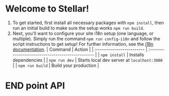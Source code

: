 # Welcome to Stellar!

1. To get started, first install all necessary packages with `npm install`, then run an initial build to make sure the setup works `npm run build`.
2. Next, you'll want to configure your site i18n setup (one language, or multiple). Simply run the command `npm run config-i18n` and follow the script instructions to get setup! For further information, see the [i18n documentation](https://cosmicthemes.com/docs/i18n/).
| Command                   | Action                                           |
| :------------------------ | :----------------------------------------------- |
| `npm install`             | Installs dependencies                            |
| `npm run dev`             | Starts local dev server at `localhost:3000`      |
| `npm run build`           | Build your production                  |

# END point API


